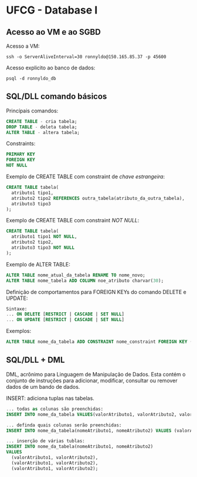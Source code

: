 # UFCG - Database I

## Acesso ao VM e ao SGBD

Acesso a VM:
```shell
ssh -o ServerAliveInterval=30 ronnyldo@150.165.85.37 -p 45600
```

Acesso explicito ao banco de dados:
```shell
psql -d ronnyldo_db
```

## SQL/DLL comando básicos

Princípais comandos:
```sql
CREATE TABLE - cria tabela; 
DROP TABLE - deleta tabela;
ALTER TABLE - altera tabela;
```

Constraints:
```sql
PRIMARY KEY
FOREIGN KEY
NOT NULL
```

Exemplo de CREATE TABLE com constraint de *chave estrangeira*:
```sql
CREATE TABLE tabela(
  atributo1 tipo1,
  atributo2 tipo2 REFERENCES outra_tabela(atributo_da_outra_tabela),
  atributo3 tipo3
);
```

Exemplo de CREATE TABLE com constraint *NOT NULL*:


```sql
CREATE TABLE tabela(
  atributo1 tipo1 NOT NULL,
  atributo2 tipo2,
  atributo3 tipo3 NOT NULL
);
```

Exemplo de ALTER TABLE:
```sql
ALTER TABLE nome_atual_da_tabela RENAME TO nome_novo;
ALTER TABLE nome_tabela ADD COLUMN noe_atributo charvar(30);
```

Definição de comportamentos para FOREIGN KEYs do comando DELETE e UPDATE:

```sql
Sintaxe:
... ON DELETE [RESTRICT | CASCADE | SET NULL]
... ON UPDATE [RESTRICT | CASCADE | SET NULL]
```

Exemplos:
```sql
ALTER TABLE nome_da_tabela ADD CONSTRAINT nome_constraint FOREIGN KEY (atributo) REFERENCES outra_tabela (atributo) ON DELETE CASCADE;
```

## SQL/DLL + DML

DML, acrônimo para Linguagem de Manipulação de Dados. Esta contém o conjunto de instruções para adicionar, modificar, consultar ou remover dados de um bando de dados.

INSERT: adiciona tuplas nas tabelas.
```sql
... todas as colunas são preenchidas:
INSERT INTO nome_da_tabela VALUES(valorAtributo1, valorAtributo2, valorAtributo3);

... definda quais colunas serão preenchidas:
INSERT INTO nome_da_tabela(nomeAtributo1, nomeAtributo2) VALUES (valorAtributo1, valorAtributo2);

... inserção de várias tublas:
INSERT INTO nome_da_tabela(nomeAtributo1, nomeAtributo2) 
VALUES 
  (valorAtributo1, valorAtributo2),
  (valorAtributo1, valorAtributo2),
  (valorAtributo1, valorAtributo2);
```
